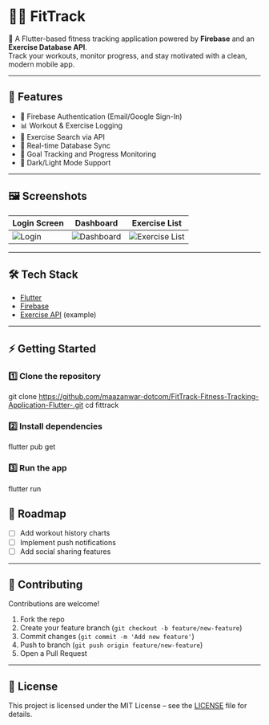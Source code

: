 
# 🏋️‍♂️ FitTrack

📱 A Flutter-based fitness tracking application powered by **Firebase** and an **Exercise Database API**.  
Track your workouts, monitor progress, and stay motivated with a clean, modern mobile app.

---

## 🚀 Features
- 🔐 Firebase Authentication (Email/Google Sign-In)
- 📊 Workout & Exercise Logging
- 🔎 Exercise Search via API
- 💾 Real-time Database Sync
- 🎯 Goal Tracking and Progress Monitoring
- 🌙 Dark/Light Mode Support

---

## 🖼️ Screenshots

| Login Screen | Dashboard | Exercise List |
|--------------|-----------|----------------|
| ![Login](screenshots/login.png) | ![Dashboard](screenshots/dashboard.png) | ![Exercise List](screenshots/exercise_list.png) |

---

## 🛠️ Tech Stack
- [Flutter](https://flutter.dev/)
- [Firebase](https://firebase.google.com/)
- [Exercise API](https://api-ninjas.com/api/exercises) (example)

---

## ⚡ Getting Started

### 1️⃣ Clone the repository
git clone https://github.com/maazanwar-dotcom/FitTrack-Fitness-Tracking-Application-Flutter-.git
cd fittrack

### 2️⃣ Install dependencies

flutter pub get

### 3️⃣ Run the app

flutter run

## 📌 Roadmap

* [ ] Add workout history charts
* [ ] Implement push notifications
* [ ] Add social sharing features

---

## 🤝 Contributing

Contributions are welcome!

1. Fork the repo
2. Create your feature branch (`git checkout -b feature/new-feature`)
3. Commit changes (`git commit -m 'Add new feature'`)
4. Push to branch (`git push origin feature/new-feature`)
5. Open a Pull Request

---

## 📄 License

This project is licensed under the MIT License – see the [LICENSE](LICENSE) file for details.

```

